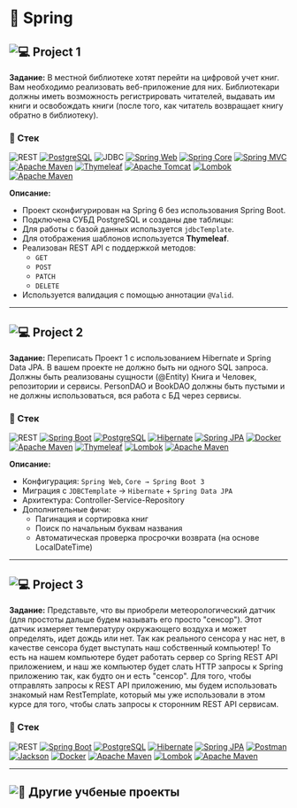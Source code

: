 # 🍃 Spring

## ![💻 Project 1](https://github.com/Delphington/SpringProjects/tree/master/Library)

**Задание:** В местной библиотеке хотят перейти на цифровой учет книг. Вам
необходимо реализовать веб-приложение для них. Библиотекари
должны иметь возможность регистрировать читателей, выдавать им
книги и освобождать книги (после того, как читатель возвращает
книгу обратно в библиотеку).

### 🔩 Стек

![REST](https://img.shields.io/badge/REST-API-brightgreen)
[![PostgreSQL](https://img.shields.io/badge/PostgreSQL-logo-316192?logo=postgresql)](https://www.postgresql.org/)
![JDBC](https://img.shields.io/badge/JDBC-Template-red)
[![Spring Web](https://img.shields.io/badge/Spring%20Web-logo-6DB33F?logo=spring)](https://spring.io/projects/spring-framework)
[![Spring Core](https://img.shields.io/badge/Spring%20Core-logo-6DB33F?logo=spring)](https://spring.io/projects/spring-framework)
[![Spring MVC](https://img.shields.io/badge/Spring%20MVC-logo-6DB33F?logo=spring)](https://spring.io/projects/spring-framework)
[![Apache Maven](https://img.shields.io/badge/Apache%20Maven-logo-C71A36?logo=apache-maven)](https://maven.apache.org/)
[![Thymeleaf](https://img.shields.io/badge/Thymeleaf-logo-005C00?logo=thymeleaf)](https://www.thymeleaf.org/)
[![Apache Tomcat](https://img.shields.io/badge/Apache%20Tomcat-logo-F8DC75?logo=apache-tomcat)](https://tomcat.apache.org/)
[![Lombok](https://img.shields.io/badge/Lombok-logo-47a1c6?logo=lombok)](https://projectlombok.org/)
[![Apache Maven](https://img.shields.io/badge/Apache%20Maven-logo-C71A36?logo=apache-maven)](https://maven.apache.org/)


**Описание:**
- Проект сконфигурирован на Spring 6 без использования Spring Boot.
- Подключена СУБД PostgreSQL и созданы две таблицы:
- Для работы с базой данных используется `jdbcTemplate`.
- Для отображения шаблонов используется **Thymeleaf**.
- Реализован REST API с поддержкой методов:
    - `GET`
    - `POST`
    - `PATCH`
    - `DELETE`
- Используется валидация с помощью аннотации `@Valid`.

----

## ![💻 Project 2](https://github.com/Delphington/SpringProjects/tree/master/Library2)

**Задание:** Переписать Проект 1 с использованием Hibernate и Spring Data JPA. В вашем
проекте не должно быть ни одного SQL запроса. Должны быть реализованы
сущности (@Entity) Книга и Человек, репозитории и сервисы. PersonDAO и
BookDAO должны быть пустыми и не должны использоваться, вся работа с БД
через сервисы.


### 🔩 Стек

![REST](https://img.shields.io/badge/REST-API-brightgreen)
[![Spring Boot](https://img.shields.io/badge/Spring%20Boot-logo-6DB33F?logo=spring)](https://spring.io/projects/spring-boot)
[![PostgreSQL](https://img.shields.io/badge/PostgreSQL-logo-316192?logo=postgresql)](https://www.postgresql.org/)
[![Hibernate](https://img.shields.io/badge/Hibernate-logo-59666C?logo=hibernate)](https://hibernate.org/)
[![Spring JPA](https://img.shields.io/badge/Spring%20JPA-logo-6DB33F?logo=spring)](https://spring.io/projects/spring-data-jpa)
[![Docker](https://img.shields.io/badge/Docker-logo-2496ED?logo=docker)](https://www.docker.com/)
[![Apache Maven](https://img.shields.io/badge/Apache%20Maven-logo-C71A36?logo=apache-maven)](https://maven.apache.org/)
[![Thymeleaf](https://img.shields.io/badge/Thymeleaf-logo-005C00?logo=thymeleaf)](https://www.thymeleaf.org/)
[![Lombok](https://img.shields.io/badge/Lombok-logo-47a1c6?logo=lombok)](https://projectlombok.org/)
[![Apache Maven](https://img.shields.io/badge/Apache%20Maven-logo-C71A36?logo=apache-maven)](https://maven.apache.org/)

**Описание:**
- Конфигурация: `Spring Web`, `Core → Spring Boot 3`
- Миграция с `JDBCTemplate` → `Hibernate` + `Spring Data JPA`
- Архитектура: Controller-Service-Repository
- Дополнительные фичи:
    - Пагинация и сортировка книг
    - Поиск по начальным буквам названия
    - Автоматическая проверка просрочки возврата (на основе LocalDateTime)

----

## ![💻 Project 3](https://github.com/Delphington/SpringProjects/tree/master/app)

**Задание:** Представьте, что вы приобрели метеорологический датчик (для простоты дальше будем называть его просто "сенсор"). Этот датчик
измеряет температуру окружающего воздуха и может определять, идет дождь или нет. Так как реального сенсора у нас нет, в качестве сенсора будет выступать наш собственный компьютер! То есть на нашем компьютере будет работать сервер со Spring
REST API приложением, и наш же компьютер будет слать HTTP запросы к Spring приложению так, как будто он и есть "сенсор". Для того, чтобы отправлять запросы к REST API приложению, мы
будем использовать знакомый нам RestTemplate, который мы уже использовали в этом курсе для того, чтобы слать запросы к сторонним REST API сервисам.

### 🔩 Стек

![REST](https://img.shields.io/badge/REST-API-brightgreen)
[![Spring Boot](https://img.shields.io/badge/Spring%20Boot-logo-6DB33F?logo=spring)](https://spring.io/projects/spring-boot)
[![PostgreSQL](https://img.shields.io/badge/PostgreSQL-logo-316192?logo=postgresql)](https://www.postgresql.org/)
[![Hibernate](https://img.shields.io/badge/Hibernate-logo-59666C?logo=hibernate)](https://hibernate.org/)
[![Spring JPA](https://img.shields.io/badge/Spring%20JPA-logo-6DB33F?logo=spring)](https://spring.io/projects/spring-data-jpa)
[![Postman](https://img.shields.io/badge/Postman-logo-FF6C37?logo=postman)](https://www.postman.com/)
[![Jackson](https://img.shields.io/badge/Jackson-logo-black?logo=jackson)](https://github.com/FasterXML/jackson)
[![Docker](https://img.shields.io/badge/Docker-logo-2496ED?logo=docker)](https://www.docker.com/)
[![Apache Maven](https://img.shields.io/badge/Apache%20Maven-logo-C71A36?logo=apache-maven)](https://maven.apache.org/)
[![Lombok](https://img.shields.io/badge/Lombok-logo-47a1c6?logo=lombok)](https://projectlombok.org/)
[![Apache Maven](https://img.shields.io/badge/Apache%20Maven-logo-C71A36?logo=apache-maven)](https://maven.apache.org/)

-----

## ![🌱 Другие учбеные проекты](https://github.com/Delphington/StudySpring)
